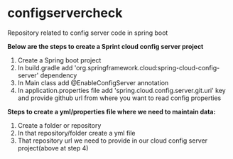 # configservercheck
Repository related to config server code in spring boot

**Below are the steps to create a Sprint cloud config server project**
1. Create a Spring boot project
2. In build.gradle add 'org.springframework.cloud:spring-cloud-config-server' dependency
3. In Main class add @EnableConfigServer annotation
4. In application.properties file add 'spring.cloud.config.server.git.uri' key and provide github url from where you want to read config properties



**Steps to create a yml/properties file where we need to maintain data:**
1. Create a folder or repository
2. In that repository/folder create a yml file
3. That repository url we need to provide in our cloud config server project(above at step 4)
